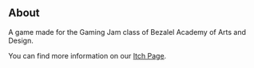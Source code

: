 
  
## About
  
  
A game made for the Gaming Jam class of Bezalel Academy of Arts and Design.

You can find more information on our [Itch Page](https://mika-holtzman.itch.io/whitenoise).

